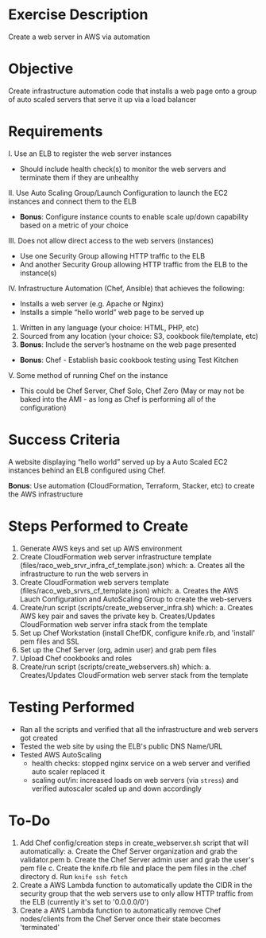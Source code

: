 # Exercise Description
Create a web server in AWS via automation

# Objective
Create infrastructure automation code that installs a web page onto a group of auto scaled servers that serve it up via a load balancer

# Requirements
I. Use an ELB to register the web server instances
 - Should include health check(s) to monitor the web servers and terminate them if they are unhealthy

II. Use Auto Scaling Group/Launch Configuration to launch the EC2 instances and connect them to the ELB
 - **Bonus**: Configure instance counts to enable scale up/down capability based on a metric of your choice

III. Does not allow direct access to the web servers (instances)
 - Use one Security Group allowing HTTP traffic to the ELB
 - And another Security Group allowing HTTP traffic from the ELB to the instance(s)

IV. Infrastructure Automation (Chef, Ansible) that achieves the following:
 - Installs a web server (e.g. Apache or Nginx)
 - Installs a simple “hello world” web page to be served up
 1. Written in any language (your choice: HTML, PHP, etc)
 2. Sourced from any location (your choice: S3, cookbook file/template, etc)
 3. **Bonus**: Include the server’s hostname on the web page presented
 - **Bonus**: Chef - Establish basic cookbook testing using Test Kitchen

V. Some method of running Chef on the instance
 - This could be Chef Server, Chef Solo, Chef Zero
  (May or may not be baked into the AMI - as long as Chef is performing all of the configuration)

# Success Criteria
A website displaying “hello world” served up by a Auto Scaled EC2 instances behind an ELB configured using Chef.

**Bonus**: Use automation (CloudFormation, Terraform, Stacker, etc) to create the AWS infrastructure

# Steps Performed to Create
1. Generate AWS keys and set up AWS environment
2. Create CloudFormation web server infrastructure template (files/raco_web_srvr_infra_cf_template.json) which:
   a. Creates all the infrastructure to run the web servers in
3. Create CloudFormation web servers template (files/raco_web_srvrs_cf_template.json) which:
   a. Creates the AWS Lauch Configuration and AutoScaling Group to create the web-servers
4. Create/run script (scripts/create_webserver_infra.sh) which:
   a. Creates AWS key pair and saves the private key
   b. Creates/Updates CloudFormation web server infra stack from the template
5. Set up Chef Workstation (install ChefDK, configure knife.rb, and 'install' pem files and SSL
6. Set up the Chef Server (org, admin user) and grab pem files
7. Upload Chef cookbooks and roles
8. Create/run script (scripts/create_webservers.sh) which:
   a. Creates/Updates CloudFormation web server stack from the template

# Testing Performed
- Ran all the scripts and verified that all the infrastructure and web servers got created
- Tested the web site by using the ELB's public DNS Name/URL
- Tested AWS AutoScaling
   - health checks: stopped nginx service on a web server and verified auto scaler replaced it
   - scaling out/in: increased loads on web servers (via `stress`) and verified
     autoscaler scaled up and down accordingly

# To-Do
1. Add Chef config/creation steps in create_webserver.sh script that will automatically:
   a. Create the Chef Server organization and grab the validator.pem
   b. Create the Chef Server admin user and grab the user's pem file
   c. Create the knife.rb file and place the pem files in the .chef directory
   d. Run `knife ssh fetch`
2. Create a AWS Lambda function to automatically update the CIDR in the security group
   that the web servers use to only allow HTTP traffic from the ELB
   (currently it's set to '0.0.0.0/0')
3. Create a AWS Lambda function to automatically remove Chef nodes/clients from the 
   Chef Server once their state becomes 'terminated'

